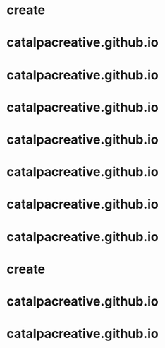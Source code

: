 # create
# catalpacreative.github.io
# catalpacreative.github.io
# catalpacreative.github.io
# catalpacreative.github.io
# catalpacreative.github.io
# catalpacreative.github.io
# catalpacreative.github.io
# create
# catalpacreative.github.io
# catalpacreative.github.io
